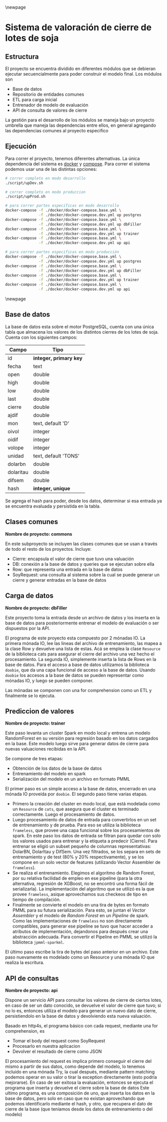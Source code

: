 \newpage

# Sistema de valoración de cierre de lotes de soja

## Estructura

El proyecto se encuentra dividido en diferentes módulos que se debieran ejecutar secuencialmente para poder construir el modelo final. Los módulos son

 - Base de datos
 - Repositorio de entidades comunes
 - ETL para carga inicial
 - Entrenador de modelo de evaluación
 - API de consulta de valores de cierre

La gestión para el desarrollo de los módulos se maneja bajo un proyecto umbrella que maneja las dependencias entre ellos, en general agregando las dependencias comunes al proyecto especifico

## Ejecución

Para correr el proyecto, tenemos diferentes alternativas. La única dependencia del sistema es [docker][1] y [compose][2]. Para correr el sistema podemos usar una de las distintas opciones:

```bash
# correr completo en modo desarrollo
./script/upDev.sh

# correr completo en modo produccion
./script/upProd.sh

# para correr partes especificas en modo desarrollo
docker-compose -f ./docker/docker-compose.base.yml \
               -f ./docker/docker-compose.dev.yml up postgres
docker-compose -f ./docker/docker-compose.base.yml \
               -f ./docker/docker-compose.dev.yml up dbFiller
docker-compose -f ./docker/docker-compose.base.yml \
               -f ./docker/docker-compose.dev.yml up trainer
docker-compose -f ./docker/docker-compose.base.yml \
               -f ./docker/docker-compose.dev.yml up api

# para correr partes especificas en modo producción
docker-compose -f ./docker/docker-compose.base.yml \
               -f ./docker/docker-compose.dev.yml up postgres
docker-compose -f ./docker/docker-compose.base.yml \
               -f ./docker/docker-compose.dev.yml up dbFiller
docker-compose -f ./docker/docker-compose.base.yml \
               -f ./docker/docker-compose.dev.yml up trainer
docker-compose -f ./docker/docker-compose.base.yml \
               -f ./docker/docker-compose.dev.yml up api
```
\newpage


## Base de datos

La base de datos esta sobre el motor PostgreSQL, cuenta con una única tabla que almacena los valores de los distintos cierres de los lotes de soja. Cuenta con los siguientes campos:

| Campo  | Tipo  |
| ------------ | ------------ |
| id  | **integer, primary key**  |
| fecha  | text  |
| open  | double  |
| high  | double  |
| low  | double  |
| last  | double  |
| cierre  | double  |
| ajdif  | double  |
| mon  | text, default 'D'  |
| oivol  | integer  |
| oidif  | integer  |
| volope  | integer  |
| unidad  | text, default 'TONS'  |
| dolarbn  | double  |
| dolaritau  | double  |
| difsem  | double  |
| hash  | **integer, unique**  |

Se agrega el hash para poder, desde los datos, determinar si esa entrada ya se encuentra evaluada y persistida en la tabla.


## Clases comunes
**Nombre de proyecto: commons**

En este subproyecto se incluyen las clases comunes que se usan a través de todo el resto de los proyectos. Incluye:

 - Cierre: encapsula el valor de cierre que tuvo una valuación
 - DB: conexión a la base de datos y queries que se ejecutan sobre ella
 - Row: que representa una entrada en la base de datos
 - SoyRequest: una consulta al sistema sobre la cual se puede generar un cierre y generar entradas en la base de datos

## Carga de datos

**Nombre de proyecto: dbFiller**

Este proyecto toma la entrada desde un archivo de datos y los inserta en la base de datos para posteriormente entrenar el modelo de evaluación o ser dispuestos por la API.

El programa de este proyecto esta compuesto por 2 mónadas IO.
La primera mónada IO, lee las lineas del archivo de entrenamiento, las mapea a la clase Row y devuelve una lista de estas. Acá se emplea la clase `Resource` de la biblioteca cats para asegurar el cierre del archivo una vez hecho el procesamiento.
La segunda IO, simplemente inserta la lista de Rows en la base de datos. Para el acceso a base de datos utilizamos la biblioteca `doobie`, que da una capa funcional de acceso a la base de datos. Usando `doobie` los accesos a la base de datos se pueden representar como mónadas IO, y luego se pueden componer.

Las mónadas se componen con una for comprehension como un ETL y finalmente se lo ejecuta.

## Prediccion de valores
**Nombre de proyecto: trainer**

Este paso levanta un cluster Spark en modo local y entrena un modelo RandomForest en su versión para regresión basado en los datos cargados en la base. Este modelo luego sirve para generar datos de cierre para nuevas valuaciones recibidas en la API.

Se compone de tres etapas:

 - Obtención de los datos de la base de datos
 - Entrenamiento del modelo en spark
 - Serialización del modelo en un archivo en formato PMML

El primer paso es un simple acceso a la base de datos, encerrado en una mónada IO proveída por `doobie`. El segundo paso tiene varias etapas.

 - Primero la creación del cluster en modo local, que está modelada como un `Resource` de `cats`, que asegura que el cluster es terminado correctamente. Luego el procesamiento de datos.
 - Luego procesamiento de datos de entrada para convertirlos en un set de entrenamiento y de prueba. Para eso se utiliza la biblioteca `frameless`, que provee una capa funcional sobre los procesamientos de spark. En este paso los datos de entrada se filtran para quedar con solo los valores usados para entrenar y la etiqueta a predecir (Cierre). Para entrenar se eligió un subset pequeño de columnas representativas: DolarBN, DolarItau y DifSem. Una vez filtrados, se los separa en sets de entrenamiento y de test (80% y 20% respectivamente), y se los compone en un solo vector de features (utilizando Vector Assembler de `frameless`).
 - Se realiza el entrenamiento. Elegimos el algoritmo de Random Forest, por su relativa facilidad de empleo en ese pipeline (para la otra alternativa, regresión de XGBoost, no se encontró una forma fácil de serializarla). La implementación del algoritmo que se utilizó es la que provee `frameless`, asique aprovechamos sus checkeos de tipo en tiempo de compilación.
 - Finalmente se convierte el modelo en una tira de bytes en formato PMML para su futura serialización. Para esto, se juntan el *Vector Assembler* y el modelo de *Random Forest* en un *Pipeline* de spark. Como las implementaciones de `frameless` no son directamente compatibles, para generar ese pipeline se tuvo que hacer acceder a atributos de implementación, dejandonos para después crear una abstracción adecuada. Para convertir el Pipeline en PMML se utilizó la biblioteca `jpmml-sparkml`.


El último paso escribe la tira de bytes del paso anterior en un archivo. Este paso nuevamente es modelado como un Resource y una mónada IO que realiza la escritura.


## API de consultas
**Nombre de proyecto: api**

Dispone un servicio API para consultar los valores de cierre de ciertos lotes, en caso de ser un dato conocido, se devuelve el valor de cierre que tuvo; si no lo es, entonces utiliza el modelo para generar un nuevo dato de cierre, persistiendolo en la base de datos y devolviendo esta nueva valuación.

Basado en http4s, el programa básico con cada request, mediante una for comprehension, es
 - Tomar el body del request como SoyRequest
 - Procesarlo en nuestra aplicacion
 - Devolver el resultado de cierre como JSON

El procesamiento del request es implica primero conseguir el cierre del mismo a partir de sus datos, como depende del modelo, lo tenemos incluido en una mónada Try, la cual después, mediante pattern matching podemos operar en su valor o tirar la exception directamente (esto podría mejorarse). En caso de ser exitosa la evaluación, entonces se ejecuta el programa que inserta y devuelve el cierre sobre la base de datos
Este ultimo programa, es una composición de uno, que inserta los datos en la base de datos, pero solo en caso que no existan aprovechando que podemos identificarlo mediante el hash, y otro, que recupera el dato de cierre de la base (que teníamos desde los datos de entrenamiento o del modelo)


[2]: https://docs.docker.com/compose/install/ "docker-compose"
[1]: https://docs.docker.com/ "docker"
